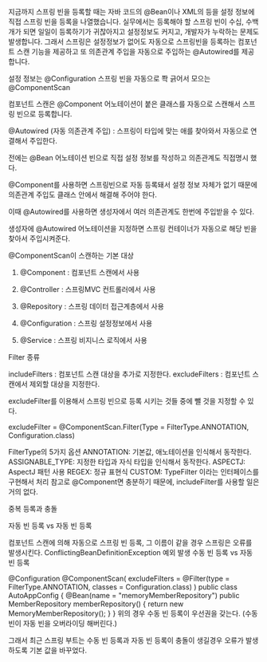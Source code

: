 
지금까지 스프링 빈을 등록할 때는 자바 코드의 @Bean이나 XML의 <Bean>등을 설정 정보에 직접 스프링 빈을 등록을 나열했습니다.
실무에서는 등록해야 할 스프링 빈이 수십, 수백개가 되면 일일이 등록하기가 귀찮아지고 설정정보도 커지고, 개발자가 누락하는 문제도 발생합니다.
그래서 스프링은 설정정보가 없어도 자동으로 스프링빈을 등록하는 컴포넌트 스캔 기능을 제공하고 또 의존관계 주입을 자동으로 주입하는 @Autowired를 제공합니다.


설정 정보는 @Configuration
스프링 빈을 자동으로 쫙 긁어서 모으는 @ComponentScan

컴포넌트 스캔은 @Component 어노테이션이 붙은 클래스를 자동으로 스캔해서 스프링 빈으로 등록합니다.




@Autowired (자동 의존관계 주입) : 스프링이 타입에 맞는 애를 찾아와서 자동으로 연결해서 주입한다.



전에는 @Bean 어노테이션 빈으로 직접 설정 정보를 작성하고 의존관계도 직접명시 했다.



@Component를 사용하면 스프링빈으로 자동 등록돼서 설정 정보 자체가 없기 때문에 의존관계 주입도 클래스 안에서 해결해 주어야 한다.



이때 @Autowired를 사용하면 생성자에서 여러 의존관계도 한번에 주입받을 수 있다.



생성자에 @Autowired 어노테이션을 지정하면 스프링 컨테이너가 자동으로 해당 빈을 찾아서 주입시켜준다.



@ComponentScan이 스캔하는 기본 대상

1. @Component : 컴포넌트 스캔에서 사용

2. @Controller : 스프링MVC 컨트롤러에서 사용

3. @Repository : 스프링 데이터 접근계층에서 사용

4. @Configuration : 스프링 설정정보에서 사용

5. @Service : 스프링 비지니스 로직에서 사용





Filter 종류

includeFilters : 컴포넌트 스캔 대상을 추가로 지정한다.
excludeFilters : 컴포넌트 스캔에서 제외할 대상을 지정한다.


excludeFilter를 이용해서 스프링 빈으로 등록 시키는 것들 중에 뺄 것을 지정할 수 있다.

excludeFilter = @ComponentScan.Filter(Type = FilterType.ANNOTATION, Configuration.class)



 FilterType의 5가지 옵션
ANNOTATION: 기본값, 애노테이션을 인식해서 동작한다.
ASSIGNABLE_TYPE: 지정한 타입과 자식 타입을 인식해서 동작한다.
ASPECTJ: AspectJ 패턴 사용
REGEX: 정규 표현식
CUSTOM: TypeFilter 이라는 인터페이스를 구현해서 처리
참고로 @Component면 충분하기 때문에, includeFilter를 사용할 일은 거의 없다.





 중복 등록과 충돌




자동 빈 등록 vs 자동 빈 등록

컴포넌트 스캔에 의해 자동으로 스프링 빈 등록, 그 이름이 같을 경우 스프링은 오류를 발생시킨다.
ConflictingBeanDefinitionException 예외 발생
수동 빈 등록 vs 자동 빈 등록

@Configuration
@ComponentScan(
	excludeFilters = @Filter(type = FilterType.ANNOTATION, classes = Configuration.class)
)
public class AutoAppConfig {
	@Bean(name = "memoryMemberRepository")
	public MemberRepository memberRepository() {
    	return new MemoryMemberRepository();
	}
}
위의 경우 수동 빈 등록이 우선권을 갖는다. (수동 빈이 자동 빈을 오버라이딩 해버린다.)




그래서 최근 스프링 부트는 수동 빈 등록과 자동 빈 등록이 충돌이 생길경우 오류가 발생하도록 기본 값을 바꾸었다.
